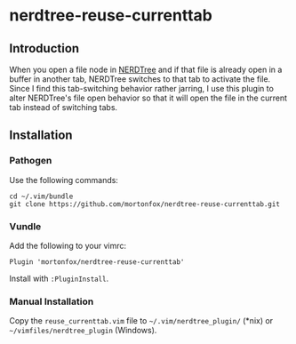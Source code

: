 # nerdtree-reuse-currenttab

## Introduction

When you open a file node in [NERDTree](https://github.com/scrooloose/nerdtree)
and if that file is already open in a buffer in another tab, NERDTree switches
to that tab to activate the file. Since I find this tab-switching behavior
rather jarring, I use this plugin to alter NERDTree's file open behavior so
that it will open the file in the current tab instead of switching tabs.

## Installation

### Pathogen

Use the following commands:

    cd ~/.vim/bundle
    git clone https://github.com/mortonfox/nerdtree-reuse-currenttab.git

### Vundle

Add the following to your vimrc:

    Plugin 'mortonfox/nerdtree-reuse-currenttab'

Install with ```:PluginInstall```.

### Manual Installation

Copy the ```reuse_currenttab.vim``` file to ```~/.vim/nerdtree_plugin/``` (*nix)
or ```~/vimfiles/nerdtree_plugin``` (Windows).

